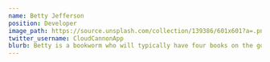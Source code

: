 ```yaml
---
name: Betty Jefferson
position: Developer
image_path: https://source.unsplash.com/collection/139386/601x601?a=.png
twitter_username: CloudCannonApp
blurb: Betty is a bookworm who will typically have four books on the go.
---
```

